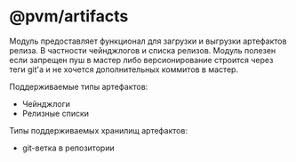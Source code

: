 # @pvm/artifacts

Модуль предоставляет функционал для загрузки и выгрузки артефактов релиза. В частности чейнджлогов и списка релизов.
Модуль полезен если запрещен пуш в мастер либо версионирование строится через теги git'а и не хочется дополнительных
коммитов в мастер.

Поддерживаемые типы артефактов:
* Чейнджлоги 
* Релизные списки

Типы поддерживаемых хранилищ артефактов:
* git-ветка в репозитории